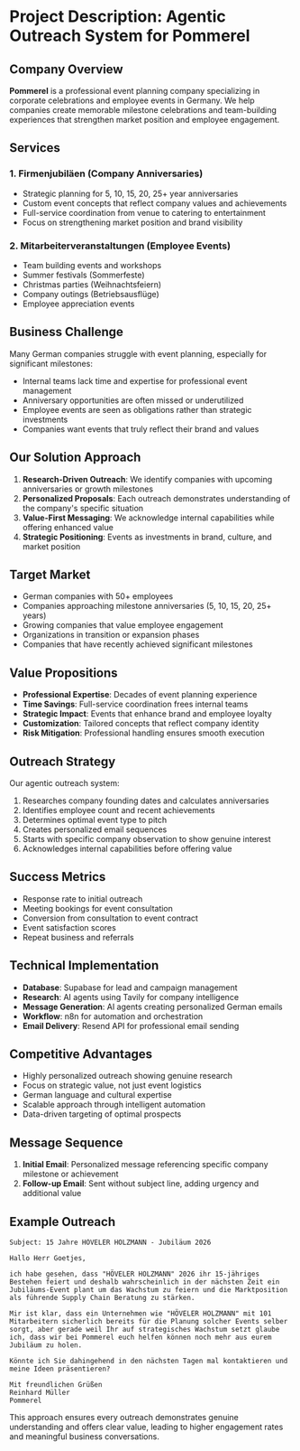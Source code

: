 # Project Description: Agentic Outreach System for Pommerel

## Company Overview

**Pommerel** is a professional event planning company specializing in corporate celebrations and employee events in Germany. We help companies create memorable milestone celebrations and team-building experiences that strengthen market position and employee engagement.

## Services

### 1. Firmenjubiläen (Company Anniversaries)
- Strategic planning for 5, 10, 15, 20, 25+ year anniversaries
- Custom event concepts that reflect company values and achievements
- Full-service coordination from venue to catering to entertainment
- Focus on strengthening market position and brand visibility

### 2. Mitarbeiterveranstaltungen (Employee Events)
- Team building events and workshops
- Summer festivals (Sommerfeste)
- Christmas parties (Weihnachtsfeiern)
- Company outings (Betriebsausflüge)
- Employee appreciation events

## Business Challenge

Many German companies struggle with event planning, especially for significant milestones:
- Internal teams lack time and expertise for professional event management
- Anniversary opportunities are often missed or underutilized
- Employee events are seen as obligations rather than strategic investments
- Companies want events that truly reflect their brand and values

## Our Solution Approach

1. **Research-Driven Outreach**: We identify companies with upcoming anniversaries or growth milestones
2. **Personalized Proposals**: Each outreach demonstrates understanding of the company's specific situation
3. **Value-First Messaging**: We acknowledge internal capabilities while offering enhanced value
4. **Strategic Positioning**: Events as investments in brand, culture, and market position

## Target Market

- German companies with 50+ employees
- Companies approaching milestone anniversaries (5, 10, 15, 20, 25+ years)
- Growing companies that value employee engagement
- Organizations in transition or expansion phases
- Companies that have recently achieved significant milestones

## Value Propositions

- **Professional Expertise**: Decades of event planning experience
- **Time Savings**: Full-service coordination frees internal teams
- **Strategic Impact**: Events that enhance brand and employee loyalty
- **Customization**: Tailored concepts that reflect company identity
- **Risk Mitigation**: Professional handling ensures smooth execution

## Outreach Strategy

Our agentic outreach system:
1. Researches company founding dates and calculates anniversaries
2. Identifies employee count and recent achievements
3. Determines optimal event type to pitch
4. Creates personalized email sequences
5. Starts with specific company observation to show genuine interest
6. Acknowledges internal capabilities before offering value

## Success Metrics

- Response rate to initial outreach
- Meeting bookings for event consultation
- Conversion from consultation to event contract
- Event satisfaction scores
- Repeat business and referrals

## Technical Implementation

- **Database**: Supabase for lead and campaign management
- **Research**: AI agents using Tavily for company intelligence
- **Message Generation**: AI agents creating personalized German emails
- **Workflow**: n8n for automation and orchestration
- **Email Delivery**: Resend API for professional email sending

## Competitive Advantages

- Highly personalized outreach showing genuine research
- Focus on strategic value, not just event logistics
- German language and cultural expertise
- Scalable approach through intelligent automation
- Data-driven targeting of optimal prospects

## Message Sequence

1. **Initial Email**: Personalized message referencing specific company milestone or achievement
2. **Follow-up Email**: Sent without subject line, adding urgency and additional value

## Example Outreach

```
Subject: 15 Jahre HÖVELER HOLZMANN - Jubiläum 2026

Hallo Herr Goetjes,

ich habe gesehen, dass "HÖVELER HOLZMANN" 2026 ihr 15-jähriges Bestehen feiert und deshalb wahrscheinlich in der nächsten Zeit ein Jubiläums-Event plant um das Wachstum zu feiern und die Marktposition als führende Supply Chain Beratung zu stärken.

Mir ist klar, dass ein Unternehmen wie "HÖVELER HOLZMANN" mit 101 Mitarbeitern sicherlich bereits für die Planung solcher Events selber sorgt, aber gerade weil Ihr auf strategisches Wachstum setzt glaube ich, dass wir bei Pommerel euch helfen können noch mehr aus eurem Jubiläum zu holen.

Könnte ich Sie dahingehend in den nächsten Tagen mal kontaktieren und meine Ideen präsentieren?

Mit freundlichen Grüßen
Reinhard Müller
Pommerel
```

This approach ensures every outreach demonstrates genuine understanding and offers clear value, leading to higher engagement rates and meaningful business conversations.